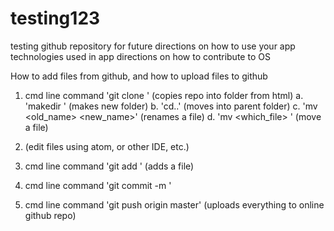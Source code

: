 # testing123
testing github repository
for future directions on how to use your app
technologies used in app
directions on how to contribute to OS

How to add files from github, and how to upload files to github

1. cmd line command 'git clone <html>'              (copies repo into folder from html)
  a. 'makedir <folder>'                             (makes new folder)
  b. 'cd..'                                         (moves into parent folder)
  c. 'mv <old_name> <new_name>'                     (renames a file)
  d. 'mv <which_file> <destination>'                (move a file)

2. (edit files using atom, or other IDE, etc.)

3. cmd line command 'git add <file>'                (adds a file)

4. cmd line command 'git commit -m <message editor wants to add to version>'

5. cmd line command 'git push origin master'        (uploads everything to online github repo)
